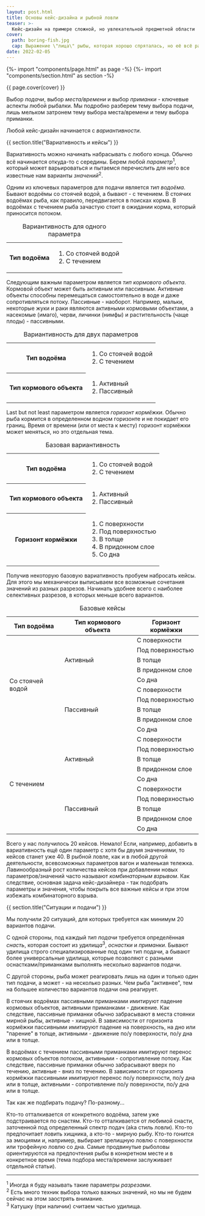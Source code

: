 ```yaml
---
layout: post.html
title: Основы кейс-дизайна и рыбной ловли
teaser: >-
  Кейс-дизайн на примере сложной, но увлекательной предметной области
cover:
  path: boring-fish.jpg
  cap: Выражение \"лица\" рыбы, которая хорошо спряталась, но её всё равно соблазнили изящной подачей
date: 2022-02-05
---
```

{%- import "components/page.html" as page -%}
{%- import "components/section.html" as section -%}

{{ page.cover(cover) }}

Выбор _подачи_, выбор _места/времени_ и выбор _приманки_ - ключевые аспекты любой рыбалки.
Мы подробно разберем тему выбора подачи, лишь мельком затронем тему выбора места/времени и тему выбора приманки.

Любой кейс-дизайн начинается с _вариантивности_.

{{ section.title("Вариативность и кейсы") }}

Вариативность можно начинать набрасывать с любого конца. Обычно всё начинается откуда-то с середины.
Берем любой _параметр_<sup>1</sup>, который может варьироваться и пытаемся
перечислить для него все известные нам варианты _значений_<sup>2</sup>.

Одним из ключевых параметров для подачи является _тип водоёма_.
Бывают водоёмы со стоячей водой, а бывают - с течением.
В стоячих водоёмах рыба, как правило, передвигается в поисках корма.
В водоёмах с течением рыба зачастую стоит в ожидании корма, который приносится потоком.

<table>
  <tbody>
    <tr>
      <th scope="row">Тип водоёма</th>
      <td class="list">
        <ol>
          <li>Со стоячей водой</li>
          <li>С течением</li>
        </ol>
      </td>
    </tr>
  </tbody>
  <caption class="caption">
    Вариантивность для одного параметра
  </caption>
</table>

Следующим важным параметром является _тип кормового объекта_. Кормовой объект может быть активным или пассивным.
Активные объекты способны перемещаться самостоятельно в воде и даже сопротивляться потоку.
Пассивные - наоборот. Например, мальки, некоторые жуки и раки являются активными кормовыми объектами,
а насекомые (имаго), черви, личинки (нимфы) и растительность (чаще плоды) - пассивными.

<table>
  <tbody>
    <tr>
      <th scope="row">Тип водоёма</th>
      <td class="list">
        <ol>
          <li>Со стоячей водой</li>
          <li>С течением</li>
        </ol>
      </td>
    </tr>
    <tr>
      <th scope="row">Тип кормового объекта</th>
      <td class="list">
        <ol>
          <li>Активный</li>
          <li>Пассивный</li>
        </ol>
      </td>
    </tr>
  </tbody>
  <caption class="caption">
    Вариантивность для двух параметров
  </caption>
</table>

Last but not least параметром является _горизонт кормёжки_.
Обычно рыба кормится в определенном водном горизонте и не покидает его границ.
Время от времени (или от места к месту) горизонт кормёжки может меняться, но это отдельная тема.

<table>
  <tbody>
    <tr>
      <th scope="row">Тип водоёма</th>
      <td class="list">
        <ol>
          <li>Со стоячей водой</li>
          <li>С течением</li>
        </ol>
      </td>
    </tr>
    <tr>
      <th scope="row">Тип кормового объекта</th>
      <td class="list">
        <ol>
          <li>Активный</li>
          <li>Пассивный</li>
        </ol>
      </td>
    </tr>
    <tr>
      <th scope="row">Горизонт кормёжки</th>
      <td class="list">
        <ol>
          <li>С поверхности</li>
          <li>Под поверхностью</li>
          <li>В толще</li>
          <li>В придонном слое</li>
          <li>Со дна</li>
        </ol>
      </td>
    </tr>
  </tbody>
  <caption class="caption">
    Базовая вариантивность
  </caption>
</table>

Получив некоторую базовую вариативность пробуем набросать кейсы.
Для этого мы механически выписываем все возможные сочетания значений из разных разрезов.
Начинать удобнее всего с наиболее селективных разрезов, в которых меньше всего вариантов.

<table>
  <thead>
    <tr>
      <th scope="col">Тип водоёма</th>
      <th scope="col">Тип кормового объекта</th>
      <th scope="col">Горизонт кормёжки</th>
    </tr>
  </thead>
  <tbody>
    <tr>
      <td rowspan="10">Со стоячей водой</td>
      <td rowspan="5">Активный</td>
      <td>С поверхности</td>
    </tr>
    <tr>
      <td>Под поверхностью</td>
    </tr>
    <tr>
      <td>В толще</td>
    </tr>
    <tr>
      <td>В придонном слое</td>
    </tr>
    <tr>
      <td>Со дна</td>
    </tr>
    <tr>
      <td rowspan="5">Пассивный</td>
      <td>С поверхности</td>
    </tr>
    <tr>
      <td>Под поверхностью</td>
    </tr>
    <tr>
      <td>В толще</td>
    </tr>
    <tr>
      <td>В придонном слое</td>
    </tr>
    <tr>
      <td>Со дна</td>
    </tr>
    <tr>
      <td rowspan="10">С течением</td>
      <td rowspan="5">Активный</td>
      <td>С поверхности</td>
    </tr>
    <tr>
      <td>Под поверхностью</td>
    </tr>
    <tr>
      <td>В толще</td>
    </tr>
    <tr>
      <td>В придонном слое</td>
    </tr>
    <tr>
      <td>Со дна</td>
    </tr>
    <tr>
      <td rowspan="5">Пассивный</td>
      <td>С поверхности</td>
    </tr>
    <tr>
      <td>Под поверхностью</td>
    </tr>
    <tr>
      <td>В толще</td>
    </tr>
    <tr>
      <td>В придонном слое</td>
    </tr>
    <tr>
      <td>Со дна</td>
    </tr>
  </tbody>
  <caption class="caption">
    Базовые кейсы
  </caption>
</table>

Всего у нас получилось 20 кейсов. Немало! Если, например, добавить в вариативность ещё один
параметр с хотя бы двумя значениями, то кейсов станет уже 40. В рыбной ловле, как и в любой другой
деятельности, всевозможных параметров вагон и маленькая тележка. Лавинообразный рост количества кейсов
при добавлении новых параметров/значений часто называют _комбинаторным взрывом_.
Как следствие, основная задача кейс-дизайнера - так подобрать параметры и значения,
чтобы покрыть все важные кейсы и при этом избежать комбинаторного взрыва. 

{{ section.title("Ситуации и подачи") }}

Мы получили 20 ситуаций, для которых требуется как минимум 20 вариантов подачи.

С одной стороны, под каждый _тип подачи_ требуется определённая _снасть_,
которая состоит из _удилища_<sup>3</sup>, _оснастки_ и _приманки_.
Бывают удилища строго специализированные под один тип подачи, а бывают более универсальные удилища,
которые позволяют с разными оснастками/приманками выполнять несколько вариантов подачи.

С другой стороны, рыба может реагировать лишь на один и только один тип подачи, а может - на несколько разных.
Чем рыба "активнее", тем на большее количество вариантов подачи она реагирует.

В стоячих водоёмах пассивными приманками имитируют падение кормовых объектов, активными приманками - движение.
Как следствие, пассивные приманки обычно забрасывают в места стоянки мирной рыбы, активные - хищной.
В зависимости от горизонта кормёжки пассивными имитируют падение на поверхность, на дно или "парение" в толще,
активными - движение по/у поверхности, по/у дна или в толще.

В водоёмах с течением пассивными приманками имитируют перенос кормовых объектов потоком, активными - сопротивление потоку.
Как следствие, пассивные приманки обычно забрасывают вверх по течению, активные - вниз по течению.
В зависимости от горизонта кормёжки пассивными имитируют перенос по/у поверхности, по/у дна или в толще,
активными - сопротивление по/у поверхности, по/у дна или в толще.

Так как же подбирать подачу? По-разному...

Кто-то отталкивается от конкретного водоёма, затем уже подстраивается по снастям.
Кто-то отталкивается от любимой снасти, заточенной под определенный спектр подач (aka стиль ловли).
Кто-то предпочитает ловить хищника, а кто-то - мирную рыбу. Кто-то гонится за эмоциями и, например,
выбирает зрелищную ловлю с поверхности или трофейную ловлю со дна. Самые продвинутые рыболовы
ориентируются на предпочтения рыбы в конкретном месте и в конкретное время (тема подбора
места/времени заслуживает отдельной статьи).

<hr class="solid">

<sup>1</sup> Иногда я буду называть такие параметры _разрезами_.  
<sup>2</sup> Есть много техник выбора только важных значений, но мы не будем сейчас на этом заострять внимание.  
<sup>3</sup> Катушку (при наличии) считаем частью удилища.  
